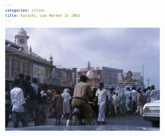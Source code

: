 ```yaml
---
categories: cities
title: Karachi, Lea Market In 1963
---
```


![karachi4](https://raw.githubusercontent.com/muneer78/muneer78.github.io/master/images/karachi4.jpeg) 

